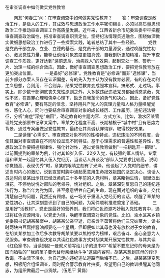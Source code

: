 在审查调查中如何做实党性教育











　　网友"何春生"问：在审查调查中如何做实党性教育？
　　答：审查调查是政治工作，是做人的工作，其成效与思想政治工作水平密切相关，必须以高质量思想政治工作推动审查调查工作高质量发展。近年来，江西省新余市纪委监委牢牢把握审查调查政治属性，把准审查调查职责定位，坚持纪法情理贯通融合，围绕做深做实做细思想政治工作进行了一些探索实践，笔者总结了其中一些经验。
　　党性是党员干部立身、立业、立德的基石，是党员干部的力量源泉，通过唤醒党性初心、激发党性力量，能够让谈话对象态度更加真诚，自我剖析更加精准，提升审查调查工作质效，更好达到"惩前毖后、治病救人"的效果，起到查处一案、警示一片、治理一域的综合效应。因此，做好审查调查思想政治工作，要把党性教育放在更加突出位置。
　　一是备好"必修课"。党性教育是"必修课"而非"选修课"，当前少部分办案人员存在认识偏差，有的先入为主认为没有教育必要，有的存在功利主义思想，合则用、不合则弃，结果党性教育变成照本宣科，搞形式、走过场。事实上，除少数干部彻底丧失党性原则之外，大多数违纪违法党员都因诱惑蒙蔽，党性不坚，在畏罪心理和侥幸心理下，缺乏自我革命的勇气和决心。因此，备好党性教育"必修课"，要有笃定的信念，坚持用共产党人的真理力量和人格力量唤醒党性、感化人心，同时也要结合审查调查对象的成长经历、工作履历，违纪违法特征，分析"病症"深挖"病因"，确定教育的主题内容、方式方法。比如，渝水区某管理处党支部原书记章某案中，章某文化程度不高、长期植根于"城中村"且有恶势力背景，通过专案组做足党性教育，最终让其真诚认罪悔罪，取得较好效果。
　　二是读懂"心需求"。审查调查对象不同的性格特点，违纪违法的不同程度，会使其面对审查调查在不同阶段呈现不同特征。基于心理需求的普遍性和差异性，思想政治工作要把握规律性、强化针对性，通过党性教育做到"一把钥匙开一把锁"。以前面提到的章某为例，针对其18岁入伍、22岁入党，有较强的军人情结，专案组和章某一起回忆其入伍入党经历，当谈话人员谈及"部队入党要求比较高，说明你觉悟高、表现优秀"时，章某的眼睛立刻有了光泽。他谈起了入党时的细节，讲述当时内心的激动，说到宣誓时胸中涌起愿意用生命报效祖国的坚定决心。谈话人员适时向章某出示其已经泛黄的三十多年前的入党材料，章某睹物生情，眼里泛出泪花，不停地说愧对部队的老领导，愧对组织。之后，章某深刻反思自己的违纪违法行为，称当年为党为国，甚至愿意牺牲自己的生命，现在面对组织的审查，交代清楚自己的问题，竟然还有顾虑。这一场关于重温入党经历的谈话，唤醒了章某的党性初心，让其深刻意识到了自己的问题，为案件顺利推进奠定了基础。
　　三是用好"活教材"。党史是最好的营养剂，我们将红色资源巧妙融入党性教育中，通过将红色资源用活，以党史为镜，唤醒审查调查对象的党性。比如，渝水区某乡镇党委原书记胡某某案中，胡某某父亲早逝，母亲含辛茹苦将他们三兄妹带大，读书时两块白豆腐拌酱油都要吃一个星期，但即便如此其母也没有放松对子女的教育，在胡某某参加工作后多次教导胡某某要以焦裕禄为榜样，艰苦奋斗、全心全意为人民服务。审查调查组决定以共读红色故事方式对胡某某开展党性教育，与其共读《红色家书》，当读到赵一曼就义前写给儿子的遗书中"希望不要忘记你的母亲是为国而牺牲的""我的孩子要代替母亲继续斗争"这些内容时，胡某某想到其母的谆谆教诲，不由流下泪水，为自己走向违纪违法道路而后悔不已。之后，胡某某转变思想，积极配合组织调查，同时配合警示教育片拍摄，希望用自己的教训唤醒其他同志，为组织做最后一点贡献。（伍思平
黄磊）
